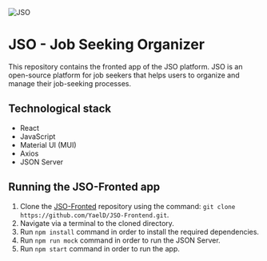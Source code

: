 ![JSO](https://github.com/YaelD/JSO-Frontend/assets/63968945/f9d9e5ea-300d-439a-9c3a-98e9afb94181)

# JSO - Job Seeking Organizer
This repository contains the fronted app of the JSO platform.
JSO is an open-source platform for job seekers that helps users to organize and manage their job-seeking processes.

## Technological stack
- React
- JavaScript
- Material UI (MUI)
- Axios
- JSON Server

## Running the JSO-Fronted app
1. Clone the [JSO-Fronted](https://github.com/YaelD/JSO-Frontend) repository using the command: ``` git clone https://github.com/YaelD/JSO-Frontend.git ```.
2. Navigate via a terminal to the cloned directory.
3. Run `npm install` command in order to install the required dependencies.
4. Run `npm run mock` command in order to run the JSON Server.
5. Run `npm start` command in order to run the app.
